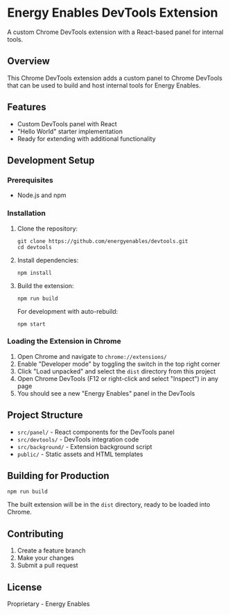 # Energy Enables DevTools Extension

A custom Chrome DevTools extension with a React-based panel for internal tools.

## Overview

This Chrome DevTools extension adds a custom panel to Chrome DevTools that can be used to build and host internal tools for Energy Enables.

## Features

- Custom DevTools panel with React
- "Hello World" starter implementation
- Ready for extending with additional functionality

## Development Setup

### Prerequisites

- Node.js and npm

### Installation

1. Clone the repository:
   ```
   git clone https://github.com/energyenables/devtools.git
   cd devtools
   ```

2. Install dependencies:
   ```
   npm install
   ```

3. Build the extension:
   ```
   npm run build
   ```

   For development with auto-rebuild:
   ```
   npm start
   ```

### Loading the Extension in Chrome

1. Open Chrome and navigate to `chrome://extensions/`
2. Enable "Developer mode" by toggling the switch in the top right corner
3. Click "Load unpacked" and select the `dist` directory from this project
4. Open Chrome DevTools (F12 or right-click and select "Inspect") in any page
5. You should see a new "Energy Enables" panel in the DevTools

## Project Structure

- `src/panel/` - React components for the DevTools panel
- `src/devtools/` - DevTools integration code
- `src/background/` - Extension background script
- `public/` - Static assets and HTML templates

## Building for Production

```
npm run build
```

The built extension will be in the `dist` directory, ready to be loaded into Chrome.

## Contributing

1. Create a feature branch
2. Make your changes
3. Submit a pull request

## License

Proprietary - Energy Enables
